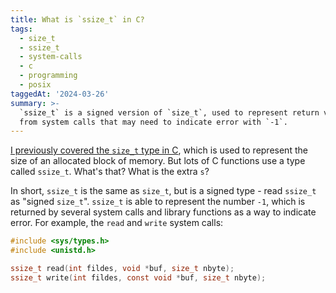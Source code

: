 ```yaml
---
title: What is `ssize_t` in C?
tags:
  - size_t
  - ssize_t
  - system-calls
  - c
  - programming
  - posix
taggedAt: '2024-03-26'
summary: >-
  `ssize_t` is a signed version of `size_t`, used to represent return values
  from system calls that may need to indicate error with `-1`.
---
```


[I previously covered the `size_t` type in C](/2016/11/29/size_t_iterator/), which is used to represent the size of an allocated block of memory. But lots of C functions use a type called `ssize_t`. What's that? What is the extra `s`?

In short, `ssize_t` is the same as `size_t`, but is a signed type - read `ssize_t` as "signed `size_t`". `ssize_t` is able to represent the number `-1`, which is returned by several system calls and library functions as a way to indicate error. For example, the `read` and `write` system calls:

```c
#include <sys/types.h>
#include <unistd.h>

ssize_t read(int fildes, void *buf, size_t nbyte);
ssize_t write(int fildes, const void *buf, size_t nbyte);
```
